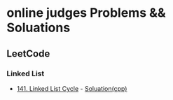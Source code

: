 # online judges Problems && Soluations

## LeetCode

### Linked List

- [141. Linked List Cycle](https://leetcode.com/problems/linked-list-cycle/) - [Soluation(cpp)](https://leetcode.com/submissions/detail/773087396/)
